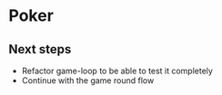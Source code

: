 # Poker

## Next steps

- Refactor game-loop to be able to test it completely
- Continue with the game round flow
